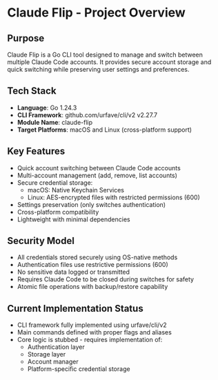 # Claude Flip - Project Overview

## Purpose
Claude Flip is a Go CLI tool designed to manage and switch between multiple Claude Code accounts. It provides secure account storage and quick switching while preserving user settings and preferences.

## Tech Stack
- **Language**: Go 1.24.3
- **CLI Framework**: github.com/urfave/cli/v2 v2.27.7
- **Module Name**: claude-flip
- **Target Platforms**: macOS and Linux (cross-platform support)

## Key Features
- Quick account switching between Claude Code accounts
- Multi-account management (add, remove, list accounts)
- Secure credential storage:
  - macOS: Native Keychain Services
  - Linux: AES-encrypted files with restricted permissions (600)
- Settings preservation (only switches authentication)
- Cross-platform compatibility
- Lightweight with minimal dependencies

## Security Model
- All credentials stored securely using OS-native methods
- Authentication files use restrictive permissions (600)
- No sensitive data logged or transmitted
- Requires Claude Code to be closed during switches for safety
- Atomic file operations with backup/restore capability

## Current Implementation Status
- CLI framework fully implemented using urfave/cli/v2
- Main commands defined with proper flags and aliases
- Core logic is stubbed - requires implementation of:
  - Authentication layer
  - Storage layer  
  - Account manager
  - Platform-specific credential storage
